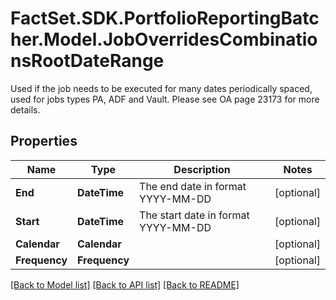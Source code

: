 # FactSet.SDK.PortfolioReportingBatcher.Model.JobOverridesCombinationsRootDateRange
Used if the job needs to be executed for many dates periodically spaced, used for jobs types PA, ADF and Vault. Please see OA page 23173 for more details.

## Properties

Name | Type | Description | Notes
------------ | ------------- | ------------- | -------------
**End** | **DateTime** | The end date in format YYYY-MM-DD | [optional] 
**Start** | **DateTime** | The start date in format YYYY-MM-DD | [optional] 
**Calendar** | **Calendar** |  | [optional] 
**Frequency** | **Frequency** |  | [optional] 

[[Back to Model list]](../README.md#documentation-for-models) [[Back to API list]](../README.md#documentation-for-api-endpoints) [[Back to README]](../README.md)

